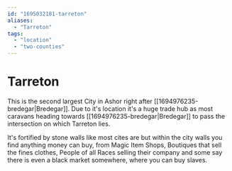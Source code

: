 ```yaml
---
id: "1695032181-tarreton"
aliases:
  - "Tarreton"
tags:
  - "location"
  - "two-counties"
---
```


# Tarreton

This is the second largest City in Ashor right after [[1694976235-bredegar|Bredegar]]. Due to it's location it's a huge trade hub as most caravans heading towards [[1694976235-bredegar|Bredegar]] to pass the intersection on which Tarreton lies.

It's fortified by stone walls like most cites are but within the city walls you find anything money can buy, from Magic Item Shops, Boutiques that sell the fines clothes, People of all Races selling their company and some say there is even a black market somewhere, where you can buy slaves.

